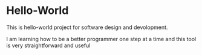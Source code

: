# Hello-World


This is hello-world project for software design and devolopment.

I am learning how to be a better programmer one step at a time and this tool is very straightforward and useful
